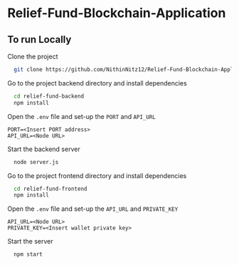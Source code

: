 # Relief-Fund-Blockchain-Application


## To run Locally

Clone the project

```bash
  git clone https://github.com/NithinNitz12/Relief-Fund-Blockchain-Application.git
```

Go to the project backend directory and install dependencies

```bash
  cd relief-fund-backend
  npm install
```
Open the ```.env``` file and set-up the ```PORT``` and ```API_URL```

```
PORT=<Insert PORT address>
API_URL=<Node URL>
```

Start the backend server

```bash
  node server.js
```

Go to the project frontend directory and install dependencies

```bash
  cd relief-fund-frontend
  npm install
```

Open the ```.env``` file and set-up the ```API_URL``` and ```PRIVATE_KEY```

```
API_URL=<Node URL>
PRIVATE_KEY=<Insert wallet private key>
```

Start the server

```bash
  npm start
```

